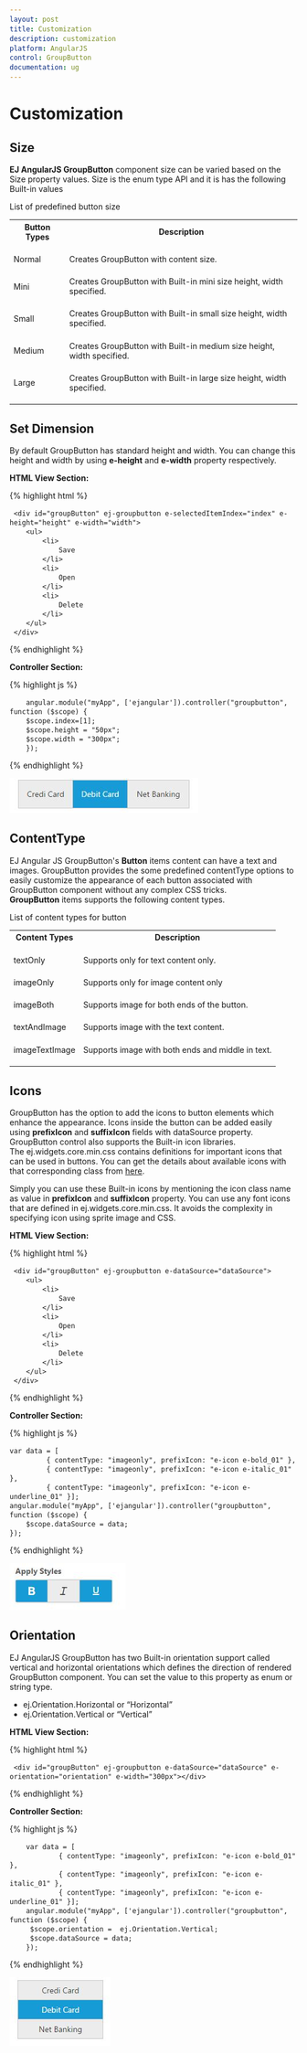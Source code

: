 ```yaml
---
layout: post
title: Customization
description: customization
platform: AngularJS
control: GroupButton
documentation: ug
---
```


# Customization

## Size

**EJ AngularJS GroupButton** component size can be varied based on the Size property values. Size is the enum type API and it is has the following Built-in values

List of predefined button size

<table>
<tr>
<th>
Button Types<br/><br/></th><th>
Description<br/><br/></th></tr>
<tr>
<td>
Normal<br/><br/></td><td>
Creates GroupButton with content size.<br/><br/></td></tr>
<tr>
<td>
Mini<br/><br/></td><td>
Creates GroupButton with Built-in mini size height, width specified.<br/><br/></td></tr>
<tr>
<td>
Small<br/><br/></td><td>
Creates GroupButton with Built-in small size height, width specified.<br/><br/></td></tr>
<tr>
<td>
Medium<br/><br/></td><td>
Creates GroupButton with Built-in medium size height, width specified.<br/><br/></td></tr>
<tr>
<td>
Large<br/><br/></td><td>
Creates GroupButton with Built-in large size height, width specified.<br/><br/></td></tr>
</table>

## Set Dimension

By default GroupButton has standard height and width. You can change this height and width by using **e-height** and **e-width** property respectively. 

**HTML View Section:**

{% highlight html %}

     <div id="groupButton" ej-groupbutton e-selectedItemIndex="index" e-height="height" e-width="width">
        <ul>
            <li>
                Save
            </li>
            <li>
                Open
            </li>
            <li>
                Delete
            </li>
        </ul>
     </div>
  
{% endhighlight %}

**Controller Section:**

{% highlight js %}

        angular.module("myApp", ['ejangular']).controller("groupbutton", function ($scope) {
		$scope.index=[1];
		$scope.height = "50px";
		$scope.width = "300px";
		});

{% endhighlight %}

![](Customization_images/Customization_img1.jpeg)


## ContentType

EJ Angular JS GroupButton's  **Button** items content can have a text and images. GroupButton provides the some predefined contentType options to easily customize the appearance of each button associated with GroupButton component without any complex CSS tricks. **GroupButton** items supports the following content types.

List of content types for button

<table>
<tr>
<th>
Content Types<br/><br/></th><th>
Description<br/><br/></th></tr>
<tr>
<td>
textOnly<br/><br/></td><td>
Supports only for text content only.<br/><br/></td></tr>
<tr>
<td>
imageOnly<br/><br/></td><td>
Supports only for image content only<br/><br/></td></tr>
<tr>
<td>
imageBoth<br/><br/></td><td>
Supports image for both ends of the button.<br/><br/></td></tr>
<tr>
<td>
textAndImage<br/><br/></td><td>
Supports image with the text content.<br/><br/></td></tr>
<tr>
<td>
imageTextImage<br/><br/></td><td>
Supports image with both ends and middle in text.<br/><br/></td></tr>
</table>


## Icons

GroupButton has the option to add the icons to button elements which enhance the appearance. Icons inside the button can be added easily using **prefixIcon** and **suffixIcon** fields with dataSource property. GroupButton control also supports the Built-in icon libraries. The ej.widgets.core.min.css contains definitions for important icons that can be used in buttons. You can get the details about available icons with that corresponding class from [here](http://help.syncfusion.com/js/icon/ej-icons). 

Simply you can use these Built-in icons by mentioning the icon class name as value in **prefixIcon** and **suffixIcon** property. You can use any font icons that are defined in ej.widgets.core.min.css. It avoids the complexity in specifying icon using sprite image and CSS.

**HTML View Section:**

{% highlight html %}

     <div id="groupButton" ej-groupbutton e-dataSource="dataSource">
        <ul>
            <li>
                Save
            </li>
            <li>
                Open
            </li>
            <li>
                Delete
            </li>
        </ul>
     </div>

{% endhighlight %}

**Controller Section:**

{% highlight js %}

    var data = [
             { contentType: "imageonly", prefixIcon: "e-icon e-bold_01" },
             { contentType: "imageonly", prefixIcon: "e-icon e-italic_01" },
             { contentType: "imageonly", prefixIcon: "e-icon e-underline_01" }];
    angular.module("myApp", ['ejangular']).controller("groupbutton", function ($scope) {
        $scope.dataSource = data;
    });

{% endhighlight %}

![](Customization_images/Customization_img2.jpeg)


## Orientation

EJ AngularJS GroupButton has two Built-in orientation support called vertical and horizontal orientations which defines the direction of rendered GroupButton component. You can set the value to this property as enum or string type.

 * ej.Orientation.Horizontal or “Horizontal”
 * ej.Orientation.Vertical or “Vertical”
 
**HTML View Section:**

{% highlight html %}

	 <div id="groupButton" ej-groupbutton e-dataSource="dataSource" e-orientation="orientation" e-width="300px"></div>

{% endhighlight %}

**Controller Section:**

{% highlight js %}

        var data = [
                { contentType: "imageonly", prefixIcon: "e-icon e-bold_01" },
                { contentType: "imageonly", prefixIcon: "e-icon e-italic_01" },
                { contentType: "imageonly", prefixIcon: "e-icon e-underline_01" }];
        angular.module("myApp", ['ejangular']).controller("groupbutton", function ($scope) {
		 $scope.orientation =  ej.Orientation.Vertical;
		 $scope.dataSource = data;
		});

{% endhighlight %}

![](Customization_images/Customization_img3.jpeg)


